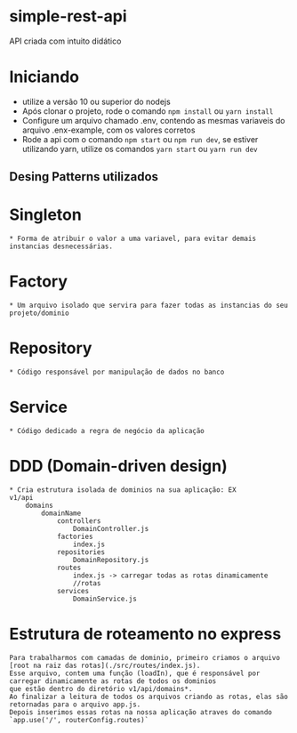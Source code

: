 # simple-rest-api
API criada com intuito didático

# Iniciando
* utilize a versão 10 ou superior do nodejs
* Após clonar o projeto, rode o comando `npm install` ou `yarn install`
* Configure um arquivo chamado .env, contendo as mesmas variaveis do arquivo .enx-example, com os valores corretos
* Rode a api com o comando `npm start` ou `npm run dev`, se estiver utilizando yarn, utilize os comandos `yarn start` ou `yarn run dev`

## Desing Patterns utilizados
# Singleton
    * Forma de atribuir o valor a uma variavel, para evitar demais instancias desnecessárias. 
# Factory
    * Um arquivo isolado que servira para fazer todas as instancias do seu projeto/dominio
# Repository
    * Código responsável por manipulação de dados no banco
# Service
    * Código dedicado a regra de negócio da aplicação
# DDD (Domain-driven design)
    * Cria estrutura isolada de dominios na sua aplicação: EX
    v1/api
        domains
            domainName
                controllers
                    DomainController.js
                factories
                    index.js
                repositories
                    DomainRepository.js
                routes
                    index.js -> carregar todas as rotas dinamicamente
                    //rotas
                services
                    DomainService.js


# Estrutura de roteamento no express
    Para trabalharmos com camadas de dominio, primeiro criamos o arquivo [root na raiz das rotas](./src/routes/index.js).
    Esse arquivo, contem uma função (loadIn), que é responsável por carregar dinamicamente as rotas de todos os dominios
    que estão dentro do diretório v1/api/domains*. 
    Ao finalizar a leitura de todos os arquivos criando as rotas, elas são retornadas para o arquivo app.js.
    Depois inserimos essas rotas na nossa aplicação atraves do comando `app.use('/', routerConfig.routes)`
    